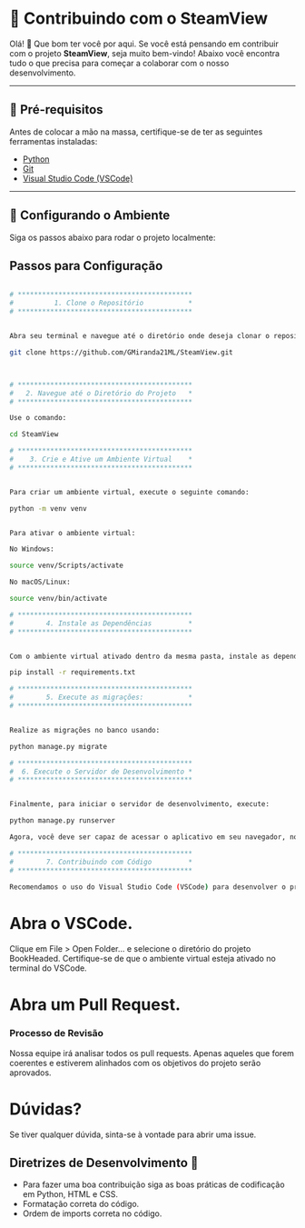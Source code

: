 # 🤝 Contribuindo com o SteamView

Olá! 👋 Que bom ter você por aqui. Se você está pensando em contribuir com o projeto **SteamView**, seja muito bem-vindo! Abaixo você encontra tudo o que precisa para começar a colaborar com o nosso desenvolvimento.

---

## 🧰 Pré-requisitos

Antes de colocar a mão na massa, certifique-se de ter as seguintes ferramentas instaladas:

- [Python](https://www.python.org/downloads/)
- [Git](https://git-scm.com/downloads)
- [Visual Studio Code (VSCode)](https://code.visualstudio.com/download)

---

## 🚀 Configurando o Ambiente

Siga os passos abaixo para rodar o projeto localmente:

## Passos para Configuração
```bash

# *******************************************
#          1. Clone o Repositório           *
# *******************************************


Abra seu terminal e navegue até o diretório onde deseja clonar o repositório. Em seguida, execute o comando abaixo:

git clone https://github.com/GMiranda21ML/SteamView.git



# *******************************************
#   2. Navegue até o Diretório do Projeto   *
# *******************************************

Use o comando:

cd SteamView

# *******************************************
#    3. Crie e Ative um Ambiente Virtual    *
# *******************************************


Para criar um ambiente virtual, execute o seguinte comando:

python -m venv venv


Para ativar o ambiente virtual:

No Windows:

source venv/Scripts/activate

No macOS/Linux:

source venv/bin/activate

# *******************************************
#        4. Instale as Dependências         *
# *******************************************


Com o ambiente virtual ativado dentro da mesma pasta, instale as dependências necessárias:

pip install -r requirements.txt

# *******************************************
#        5. Execute as migrações:           *
# *******************************************


Realize as migrações no banco usando:                                             (Note que em algums dispositivos é usado py como prefixo ao inves de python)

python manage.py migrate

# *******************************************
#  6. Execute o Servidor de Desenvolvimento *
# *******************************************


Finalmente, para iniciar o servidor de desenvolvimento, execute:

python manage.py runserver

Agora, você deve ser capaz de acessar o aplicativo em seu navegador, normalmente o servidor local é http://localhost:8000/.

# *******************************************
#        7. Contribuindo com Código         *
# *******************************************
 
Recomendamos o uso do Visual Studio Code (VSCode) para desenvolver o projeto. Para abrir o projeto no VSCode, siga os passos abaixo:
```

# Abra o VSCode.
Clique em File > Open Folder... e selecione o diretório do projeto BookHeaded.
Certifique-se de que o ambiente virtual esteja ativado no terminal do VSCode.

# Abra um Pull Request.

### Processo de Revisão
Nossa equipe irá analisar todos os pull requests. Apenas aqueles que forem coerentes e estiverem alinhados com os objetivos do projeto serão aprovados.

# Dúvidas?
Se tiver qualquer dúvida, sinta-se à vontade para abrir uma issue.


## Diretrizes de Desenvolvimento 🤔

  - Para fazer uma boa contribuição siga as boas práticas de codificação em Python, HTML e CSS.
  - Formatação correta do código.
  - Ordem de imports correta no código.